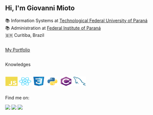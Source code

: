 ## Hi, I'm Giovanni Mioto
📚 Information Systems at [Technological Federal University of Paraná](https://www.utfpr.edu.br/) <br>
📚 Administration at [Federal Institute of Paraná](https://colombo.ifpr.edu.br/) <br>
🇧🇷 Curitiba, Brazil <br>
<div align="center">
  <a href="https://github.com/giomioto">
</div>

##

<div>
  <a href="https://giovannimioto.netlify.app/">
      My Portfolio
  </a>
</div>

##    
Knowledges
<div style="display: inline_block"><br>
  <img align="center" alt="giomioto-Js" height="30" width="40" src="https://raw.githubusercontent.com/devicons/devicon/master/icons/javascript/javascript-plain.svg">
  <img align="center" alt="giomioto-React" height="30" width="40" src="https://raw.githubusercontent.com/devicons/devicon/master/icons/react/react-original.svg">
  <img align="center" alt="giomioto-CSS" height="30" width="40" src="https://raw.githubusercontent.com/devicons/devicon/master/icons/css3/css3-original.svg">
  <img align="center" alt="giomioto-Python" height="30" width="40" src="https://raw.githubusercontent.com/devicons/devicon/master/icons/python/python-original.svg">
  <img align="center" alt="giomioto-Csharp" height="30" width="40" src="https://raw.githubusercontent.com/devicons/devicon/master/icons/csharp/csharp-original.svg">
  <img align="center" alt="giomioto-Csharp" height="30" width="40" src="https://github.com/devicons/devicon/blob/master/icons/mysql/mysql-original.svg">
</div>
    
##
 
Find me on:
<div>
  <a href="https://instagram.com/giomioto" target="_blank"><img src="https://img.shields.io/badge/-Instagram-%23E4405F?style=for-the-badge&logo=instagram&logoColor=white" target="_blank"></a>
  <a href = "giovanni.mioto@gmail.com"><img src="https://img.shields.io/badge/-Gmail-%23333?style=for-the-badge&logo=gmail&logoColor=white" target="_blank"></a>
  <a href="https://www.linkedin.com/in/giovanni-mioto-a22b91210/" target="_blank"><img src="https://img.shields.io/badge/-LinkedIn-%230077B5?style=for-the-badge&logo=linkedin&logoColor=white" target="_blank"></a> 
 
</div>
